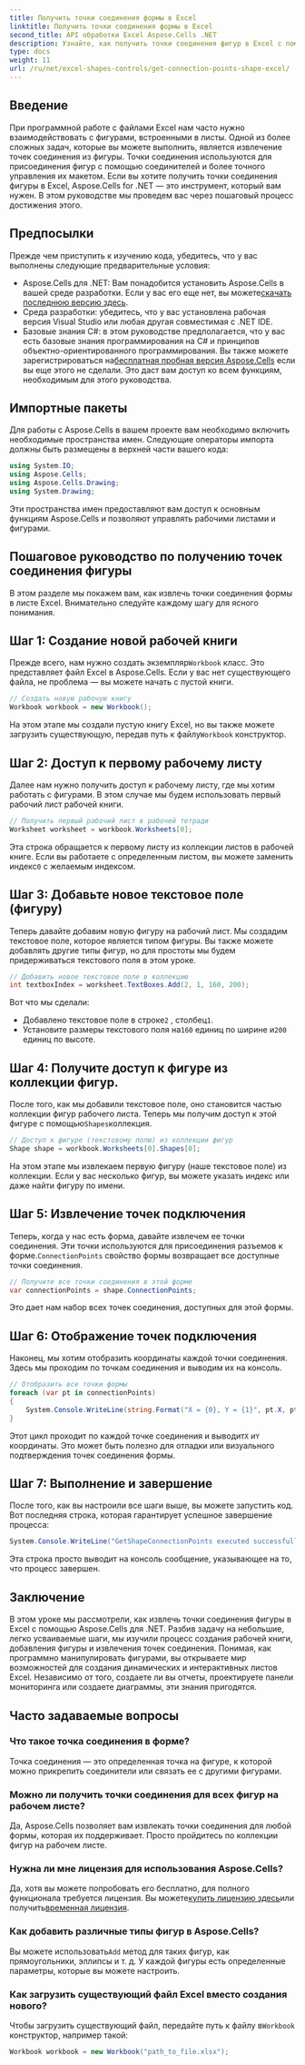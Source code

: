 ```yaml
---
title: Получить точки соединения формы в Excel
linktitle: Получить точки соединения формы в Excel
second_title: API обработки Excel Aspose.Cells .NET
description: Узнайте, как получить точки соединения фигур в Excel с помощью Aspose.Cells для .NET. Следуйте нашему пошаговому руководству, чтобы легко извлекать и отображать точки фигур программным способом.
type: docs
weight: 11
url: /ru/net/excel-shapes-controls/get-connection-points-shape-excel/
---
```

## Введение
При программной работе с файлами Excel нам часто нужно взаимодействовать с фигурами, встроенными в листы. Одной из более сложных задач, которые вы можете выполнить, является извлечение точек соединения из фигуры. Точки соединения используются для присоединения фигур с помощью соединителей и более точного управления их макетом. Если вы хотите получить точки соединения фигуры в Excel, Aspose.Cells for .NET — это инструмент, который вам нужен. В этом руководстве мы проведем вас через пошаговый процесс достижения этого.
## Предпосылки
Прежде чем приступить к изучению кода, убедитесь, что у вас выполнены следующие предварительные условия:
- Aspose.Cells для .NET: Вам понадобится установить Aspose.Cells в вашей среде разработки. Если у вас его еще нет, вы можете[скачать последнюю версию здесь](https://releases.aspose.com/cells/net/).
- Среда разработки: убедитесь, что у вас установлена рабочая версия Visual Studio или любая другая совместимая с .NET IDE.
- Базовые знания C#: в этом руководстве предполагается, что у вас есть базовые знания программирования на C# и принципов объектно-ориентированного программирования.
 Вы также можете зарегистрироваться на[бесплатная пробная версия Aspose.Cells](https://releases.aspose.com/) если вы еще этого не сделали. Это даст вам доступ ко всем функциям, необходимым для этого руководства.

## Импортные пакеты
Для работы с Aspose.Cells в вашем проекте вам необходимо включить необходимые пространства имен. Следующие операторы импорта должны быть размещены в верхней части вашего кода:
```csharp
using System.IO;
using Aspose.Cells;
using Aspose.Cells.Drawing;
using System.Drawing;
```
Эти пространства имен предоставляют вам доступ к основным функциям Aspose.Cells и позволяют управлять рабочими листами и фигурами.

## Пошаговое руководство по получению точек соединения фигуры
В этом разделе мы покажем вам, как извлечь точки соединения формы в листе Excel. Внимательно следуйте каждому шагу для ясного понимания.
## Шаг 1: Создание новой рабочей книги
 Прежде всего, нам нужно создать экземпляр`Workbook` класс. Это представляет файл Excel в Aspose.Cells. Если у вас нет существующего файла, не проблема — вы можете начать с пустой книги.
```csharp
// Создать новую рабочую книгу
Workbook workbook = new Workbook();
```
 На этом этапе мы создали пустую книгу Excel, но вы также можете загрузить существующую, передав путь к файлу`Workbook` конструктор.
## Шаг 2: Доступ к первому рабочему листу
Далее нам нужно получить доступ к рабочему листу, где мы хотим работать с фигурами. В этом случае мы будем использовать первый рабочий лист рабочей книги.
```csharp
// Получить первый рабочий лист в рабочей тетради
Worksheet worksheet = workbook.Worksheets[0];
```
 Эта строка обращается к первому листу из коллекции листов в рабочей книге. Если вы работаете с определенным листом, вы можете заменить индекс`0` с желаемым индексом.
## Шаг 3: Добавьте новое текстовое поле (фигуру)
Теперь давайте добавим новую фигуру на рабочий лист. Мы создадим текстовое поле, которое является типом фигуры. Вы также можете добавлять другие типы фигур, но для простоты мы будем придерживаться текстового поля в этом уроке.
```csharp
// Добавить новое текстовое поле в коллекцию
int textboxIndex = worksheet.TextBoxes.Add(2, 1, 160, 200);
```
Вот что мы сделали:
-  Добавлено текстовое поле в строке`2` , столбец`1`.
-  Установите размеры текстового поля на`160` единиц по ширине и`200` единиц по высоте.
## Шаг 4: Получите доступ к фигуре из коллекции фигур.
 После того, как мы добавили текстовое поле, оно становится частью коллекции фигур рабочего листа. Теперь мы получим доступ к этой фигуре с помощью`Shapes`коллекция.
```csharp
// Доступ к фигуре (текстовому полю) из коллекции фигур
Shape shape = workbook.Worksheets[0].Shapes[0];
```
На этом этапе мы извлекаем первую фигуру (наше текстовое поле) из коллекции. Если у вас несколько фигур, вы можете указать индекс или даже найти фигуру по имени.
## Шаг 5: Извлечение точек подключения
Теперь, когда у нас есть форма, давайте извлечем ее точки соединения. Эти точки используются для присоединения разъемов к форме.`ConnectionPoints` свойство формы возвращает все доступные точки соединения.
```csharp
// Получите все точки соединения в этой форме
var connectionPoints = shape.ConnectionPoints;
```
Это дает нам набор всех точек соединения, доступных для этой формы.
## Шаг 6: Отображение точек подключения
Наконец, мы хотим отобразить координаты каждой точки соединения. Здесь мы проходим по точкам соединения и выводим их на консоль.
```csharp
// Отобразить все точки формы
foreach (var pt in connectionPoints)
{
    System.Console.WriteLine(string.Format("X = {0}, Y = {1}", pt.X, pt.Y));
}
```
 Этот цикл проходит по каждой точке соединения и выводит`X` и`Y` координаты. Это может быть полезно для отладки или визуального подтверждения точек соединения формы.
## Шаг 7: Выполнение и завершение
После того, как вы настроили все шаги выше, вы можете запустить код. Вот последняя строка, которая гарантирует успешное завершение процесса:
```csharp
System.Console.WriteLine("GetShapeConnectionPoints executed successfully.");
```
Эта строка просто выводит на консоль сообщение, указывающее на то, что процесс завершен.

## Заключение
В этом уроке мы рассмотрели, как извлечь точки соединения фигуры в Excel с помощью Aspose.Cells для .NET. Разбив задачу на небольшие, легко усваиваемые шаги, мы изучили процесс создания рабочей книги, добавления фигуры и извлечения точек соединения.
Понимая, как программно манипулировать фигурами, вы открываете мир возможностей для создания динамических и интерактивных листов Excel. Независимо от того, создаете ли вы отчеты, проектируете панели мониторинга или создаете диаграммы, эти знания пригодятся.
## Часто задаваемые вопросы
### Что такое точка соединения в форме?
Точка соединения — это определенная точка на фигуре, к которой можно прикрепить соединители или связать ее с другими фигурами.
### Можно ли получить точки соединения для всех фигур на рабочем листе?
Да, Aspose.Cells позволяет вам извлекать точки соединения для любой формы, которая их поддерживает. Просто пройдитесь по коллекции фигур на рабочем листе.
### Нужна ли мне лицензия для использования Aspose.Cells?
Да, хотя вы можете попробовать его бесплатно, для полного функционала требуется лицензия. Вы можете[купить лицензию здесь](https://purchase.aspose.com/buy)или получить[временная лицензия](https://purchase.aspose.com/temporary-license/).
### Как добавить различные типы фигур в Aspose.Cells?
Вы можете использовать`Add` метод для таких фигур, как прямоугольники, эллипсы и т. д. У каждой фигуры есть определенные параметры, которые вы можете настроить.
### Как загрузить существующий файл Excel вместо создания нового?
 Чтобы загрузить существующий файл, передайте путь к файлу в`Workbook` конструктор, например такой:  
```csharp
Workbook workbook = new Workbook("path_to_file.xlsx");
```
